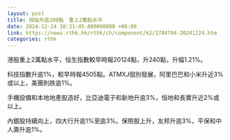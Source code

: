 ```yaml
---
layout: post
title: 恒指升逾200點　重上2萬點水平
date: 2024-12-24 10:31:45.000000000 +08:00
link: https://news.rthk.hk/rthk/ch/component/k2/1784794-20241224.htm
categories: rthk
---
```


港股重上2萬點水平，恒生指數較早時報20124點，升240點，升幅1.21%。

科技指數升逾1%，較早時報4505點。ATMXJ個別發展，阿里巴巴和小米升近3%或以上，美團則跌逾1%。

手機設備和本地地產股造好，比亞迪電子和新地升逾3%，恒地和長實升近2%或以上。

內銀股持續向上，四大行升逾1%至逾3%。保險股上升，友邦升逾3%，平保和中人壽升逾1%。
